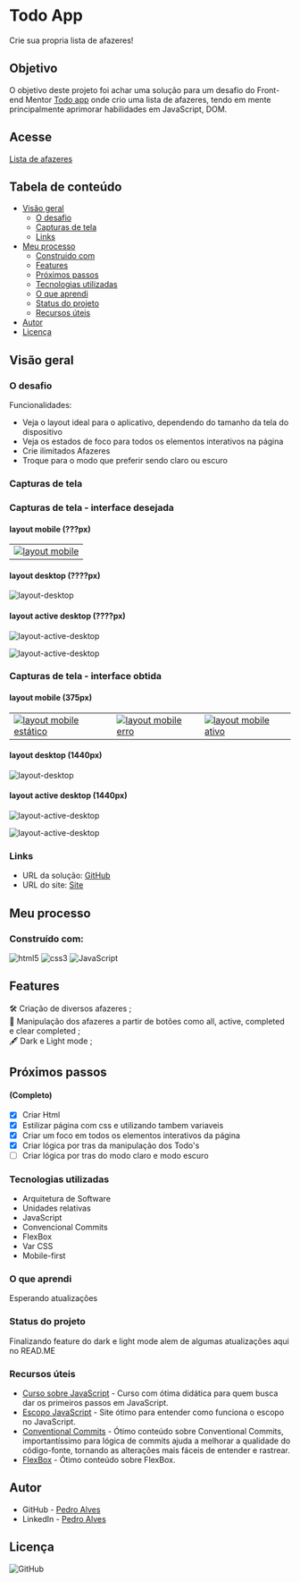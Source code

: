 # Todo App

Crie sua propria lista de afazeres!

## Objetivo

O objetivo deste projeto foi achar uma solução para um desafio do Front-end Mentor <a href="https://www.frontendmentor.io/challenges/todo-app-Su1_KokOW">Todo app</a> onde crio uma lista de afazeres, tendo em mente principalmente aprimorar habilidades em JavaScript, DOM.

## Acesse

<a href="https://ubiquitous-pudding-56fc37.netlify.app">Lista de afazeres</a>

## Tabela de conteúdo 

- [Visão geral](#visão-geral)
  - [O desafio](#o-desafio)
  - [Capturas de tela](#capturas-de-tela)
  - [Links](#links)
- [Meu processo](#meu-processo)
  - [Construido com](#construído-com)
  - [Features](#features)
  - [Próximos passos](#próximos-passos)
  - [Tecnologias utilizadas](#tecnologias-utilizadas)
  - [O que aprendi](#o-que-aprendi)
  - [Status do projeto](#status-do-projeto)
  - [Recursos úteis](#recursos-úteis)
- [Autor](#autor)
- [Licença](#licença)

## Visão geral

### O desafio

Funcionalidades:
- Veja o layout ideal para o aplicativo, dependendo do tamanho da tela do dispositivo
- Veja os estados de foco para todos os elementos interativos na página
- Crie ilimitados Afazeres
- Troque para o modo que preferir sendo claro ou escuro

### Capturas de tela

### Capturas de tela - interface desejada 

#### layout mobile (???px) <br>

<table>
  <tr>
    <td>
      <!-- coluna 1 --> 
      <a href="link_da_imagem1"><img src="link (ex https)" alt="layout mobile"></a>
    </td>
</table>

#### layout desktop (????px) <br>

![layout-desktop](link (ex https))

#### layout active desktop (????px) <br>

![layout-active-desktop](link (ex https))

![layout-active-desktop](link (ex https))


### Capturas de tela - interface obtida 

#### layout mobile (375px) <br>

<table>
  <tr>
    <td>
      <!-- coluna 1 --> 
      <a href="link_da_imagem1"><img src="link (ex https)" alt="layout mobile estático"></a>
    </td>
    <td>
      <!-- coluna 2 --> 
      <a href="link_da_imagem2"><img src="link (ex https)" alt="layout mobile erro"></a>
    </td>
    <td>
      <!-- coluna 3 --> 
      <a href="link_da_imagem3"><img src="link (ex https)" alt="layout mobile ativo"></a>
    </td>
  </tr>
</table>

#### layout desktop (1440px) <br>

![layout-desktop](link (ex https))

#### layout active desktop (1440px) <br>

![layout-active-desktop](link (ex https))

![layout-active-desktop](link (ex https))

### Links

- URL da solução: [GitHub](https://github.com/pedroaaugusto/todo-app)
- URL do site: [Site](link (ex https))

## Meu processo

### Construído com:

![html5](https://img.shields.io/badge/HTML5-E34F26?style=for-the-badge&logo=html5&logoColor=white) ![css3](https://img.shields.io/badge/CSS3-1572B6?style=for-the-badge&logo=css3&logoColor=white) ![JavaScript](https://img.shields.io/badge/JavaScript-323330?style=for-the-badge&logo=javascript&logoColor=F7DF1E)

## Features

:hammer_and_wrench: Criação de diversos afazeres ; <br>
:iphone: Manipulação dos afazeres a partir de botões como all, active, completed e clear completed ; <br>
:fountain_pen: Dark e Light mode ; <br>

## Próximos passos 
#### (Completo)

- [X] Criar Html
- [X] Estilizar página com css e utilizando tambem variaveis
- [X] Criar um foco em todos os elementos interativos da página
- [X] Criar lógica por tras da manipulação dos Todo's
- [ ] Criar lógica por tras do modo claro e modo escuro

### Tecnologias utilizadas

- Arquitetura de Software
- Unidades relativas
- JavaScript
- Convencional Commits
- FlexBox
- Var CSS
- Mobile-first

### O que aprendi

Esperando atualizações
<!--
#### Aprendi a declarar eventos inline usando on'evento'="função" ;
```html
<div class="box-tip">
    <label for="porcento-customizado">Gorjeta %</label>                   
    <input class="input-porcento" id="porcento" type="button" min="1" value="5%"  onclick="clickPorcentagem()">
    <input class="input-porcento" id="porcento" type="button" min="1" value="10%" onclick="clickPorcentagem()">
    <input class="input-porcento" id="porcento" type="button" min="1" value="15%" onclick="clickPorcentagem()">
    <input class="input-porcento" id="porcento" type="button" min="1" value="25%" onclick="clickPorcentagem()">
    <input class="input-porcento" id="porcento" type="button" min="1" value="50%" onclick="clickPorcentagem()">
    <input class="input-porcento-customizado" id="porcento-customizado" type="number" min="1" placeholder="Customizado" oninput="digitarPorcentagem()">
</div>
``` 
-->

### Status do projeto

Finalizando feature do dark e light mode alem de algumas atualizações aqui no READ.ME

### Recursos úteis

- [Curso sobre JavaScript](https://www.cursoemvideo.com/curso/javascript/) - Curso com ótima didática para quem busca dar os primeiros passos em JavaScript.
- [Escopo JavaScript](https://medium.com/weyes/entendendo-o-uso-de-escopo-no-javascript-3669172ca5ba) - Site ótimo para entender como funciona o escopo no JavaScript.
- [Conventional Commits](https://www.conventionalcommits.org/pt-br/v1.0.0/) - Ótimo conteúdo sobre Conventional Commits, importantíssimo para lógica de commits ajuda a melhorar a qualidade do código-fonte, tornando as alterações mais fáceis de entender e rastrear.
- [FlexBox](https://css-tricks.com/snippets/css/a-guide-to-flexbox/) - Ótimo conteúdo sobre FlexBox.

## Autor

- GitHub - [Pedro Alves](https://github.com/pedroaaugusto)
- LinkedIn - [Pedro Alves](https://www.linkedin.com/in/pedroaalves)

## Licença

![GitHub](https://img.shields.io/github/license/pedroaaugusto/age-calculator?style=plastic)
